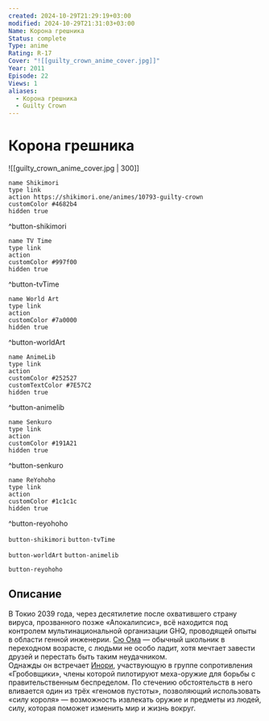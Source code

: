 ```yaml
---
created: 2024-10-29T21:29:19+03:00
modified: 2024-10-29T21:31:03+03:00
Name: Корона грешника
Status: complete
Type: anime
Rating: R-17
Cover: "![[guilty_crown_anime_cover.jpg]]"
Year: 2011
Episode: 22
Views: 1
aliases:
  - Корона грешника
  - Guilty Crown
---
```


# Корона грешника

![[guilty_crown_anime_cover.jpg | 300]]

```button
name Shikimori
type link
action https://shikimori.one/animes/10793-guilty-crown
customColor #4682b4
hidden true
```
^button-shikimori

```button
name TV Time
type link
action 
customColor #997f00
hidden true
```
^button-tvTime

```button
name World Art
type link
action 
customColor #7a0000
hidden true
```
^button-worldArt

```button
name AnimeLib
type link
action 
customColor #252527
customTextColor #7E57C2
hidden true
```
^button-animelib

```button
name Senkuro
type link
action 
customColor #191A21
hidden true
```
^button-senkuro

```button
name ReYohoho
type link
action 
customColor #1c1c1c
hidden true
```
^button-reyohoho



`button-shikimori` `button-tvTime`

`button-worldArt` `button-animelib`

`button-reyohoho`

## Описание

В Токио 2039 года, через десятилетие после охватившего страну вируса, прозванного позже «Апокалипсис», всё находится под контролем мультинациональной организации GHQ, проводящей опыты в области генной инженерии. [Сю Ома](https://shikimori.one/characters/43278-shuu-ouma) — обычный школьник в переходном возрасте, с людьми не особо ладит, хотя мечтает завести друзей и перестать быть таким неудачником.  
Однажды он встречает [Инори](https://shikimori.one/characters/43280-inori-yuzuriha), участвующую в группе сопротивления «Гробовщики», члены которой пилотируют меха-оружие для борьбы с правительственным беспределом. По стечению обстоятельств в него вливается один из трёх «геномов пустоты», позволяющий использовать «силу короля» — возможность извлекать оружие и предметы из людей, силу, которая поможет изменить мир и жизнь вокруг.
